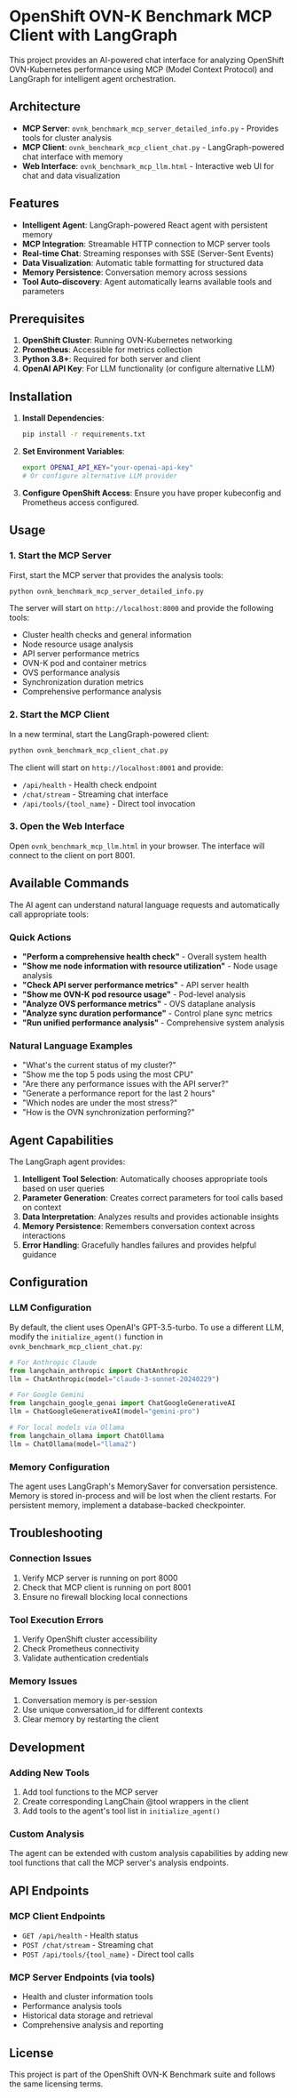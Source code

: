# OpenShift OVN-K Benchmark MCP Client with LangGraph

This project provides an AI-powered chat interface for analyzing OpenShift OVN-Kubernetes performance using MCP (Model Context Protocol) and LangGraph for intelligent agent orchestration.

## Architecture

- **MCP Server**: `ovnk_benchmark_mcp_server_detailed_info.py` - Provides tools for cluster analysis
- **MCP Client**: `ovnk_benchmark_mcp_client_chat.py` - LangGraph-powered chat interface with memory
- **Web Interface**: `ovnk_benchmark_mcp_llm.html` - Interactive web UI for chat and data visualization

## Features

- **Intelligent Agent**: LangGraph-powered React agent with persistent memory
- **MCP Integration**: Streamable HTTP connection to MCP server tools
- **Real-time Chat**: Streaming responses with SSE (Server-Sent Events)
- **Data Visualization**: Automatic table formatting for structured data
- **Memory Persistence**: Conversation memory across sessions
- **Tool Auto-discovery**: Agent automatically learns available tools and parameters

## Prerequisites

1. **OpenShift Cluster**: Running OVN-Kubernetes networking
2. **Prometheus**: Accessible for metrics collection
3. **Python 3.8+**: Required for both server and client
4. **OpenAI API Key**: For LLM functionality (or configure alternative LLM)

## Installation

1. **Install Dependencies**:
   ```bash
   pip install -r requirements.txt
   ```

2. **Set Environment Variables**:
   ```bash
   export OPENAI_API_KEY="your-openai-api-key"
   # Or configure alternative LLM provider
   ```

3. **Configure OpenShift Access**:
   Ensure you have proper kubeconfig and Prometheus access configured.

## Usage

### 1. Start the MCP Server

First, start the MCP server that provides the analysis tools:

```bash
python ovnk_benchmark_mcp_server_detailed_info.py
```

The server will start on `http://localhost:8000` and provide the following tools:
- Cluster health checks and general information
- Node resource usage analysis
- API server performance metrics
- OVN-K pod and container metrics
- OVS performance analysis
- Synchronization duration metrics
- Comprehensive performance analysis

### 2. Start the MCP Client

In a new terminal, start the LangGraph-powered client:

```bash
python ovnk_benchmark_mcp_client_chat.py
```

The client will start on `http://localhost:8001` and provide:
- `/api/health` - Health check endpoint
- `/chat/stream` - Streaming chat interface
- `/api/tools/{tool_name}` - Direct tool invocation

### 3. Open the Web Interface

Open `ovnk_benchmark_mcp_llm.html` in your browser. The interface will connect to the client on port 8001.

## Available Commands

The AI agent can understand natural language requests and automatically call appropriate tools:

### Quick Actions
- **"Perform a comprehensive health check"** - Overall system health
- **"Show me node information with resource utilization"** - Node usage analysis
- **"Check API server performance metrics"** - API server health
- **"Show me OVN-K pod resource usage"** - Pod-level analysis
- **"Analyze OVS performance metrics"** - OVS dataplane analysis
- **"Analyze sync duration performance"** - Control plane sync metrics
- **"Run unified performance analysis"** - Comprehensive system analysis

### Natural Language Examples
- "What's the current status of my cluster?"
- "Show me the top 5 pods using the most CPU"
- "Are there any performance issues with the API server?"
- "Generate a performance report for the last 2 hours"
- "Which nodes are under the most stress?"
- "How is the OVN synchronization performing?"

## Agent Capabilities

The LangGraph agent provides:

1. **Intelligent Tool Selection**: Automatically chooses appropriate tools based on user queries
2. **Parameter Generation**: Creates correct parameters for tool calls based on context
3. **Data Interpretation**: Analyzes results and provides actionable insights
4. **Memory Persistence**: Remembers conversation context across interactions
5. **Error Handling**: Gracefully handles failures and provides helpful guidance

## Configuration

### LLM Configuration
By default, the client uses OpenAI's GPT-3.5-turbo. To use a different LLM, modify the `initialize_agent()` function in `ovnk_benchmark_mcp_client_chat.py`:

```python
# For Anthropic Claude
from langchain_anthropic import ChatAnthropic
llm = ChatAnthropic(model="claude-3-sonnet-20240229")

# For Google Gemini
from langchain_google_genai import ChatGoogleGenerativeAI
llm = ChatGoogleGenerativeAI(model="gemini-pro")

# For local models via Ollama
from langchain_ollama import ChatOllama
llm = ChatOllama(model="llama2")
```

### Memory Configuration
The agent uses LangGraph's MemorySaver for conversation persistence. Memory is stored in-process and will be lost when the client restarts. For persistent memory, implement a database-backed checkpointer.

## Troubleshooting

### Connection Issues
1. Verify MCP server is running on port 8000
2. Check that MCP client is running on port 8001
3. Ensure no firewall blocking local connections

### Tool Execution Errors
1. Verify OpenShift cluster accessibility
2. Check Prometheus connectivity
3. Validate authentication credentials

### Memory Issues
1. Conversation memory is per-session
2. Use unique conversation_id for different contexts
3. Clear memory by restarting the client

## Development

### Adding New Tools
1. Add tool functions to the MCP server
2. Create corresponding LangChain @tool wrappers in the client
3. Add tools to the agent's tool list in `initialize_agent()`

### Custom Analysis
The agent can be extended with custom analysis capabilities by adding new tool functions that call the MCP server's analysis endpoints.

## API Endpoints

### MCP Client Endpoints
- `GET /api/health` - Health status
- `POST /chat/stream` - Streaming chat
- `POST /api/tools/{tool_name}` - Direct tool calls

### MCP Server Endpoints (via tools)
- Health and cluster information tools
- Performance analysis tools  
- Historical data storage and retrieval
- Comprehensive analysis and reporting

## License

This project is part of the OpenShift OVN-K Benchmark suite and follows the same licensing terms.